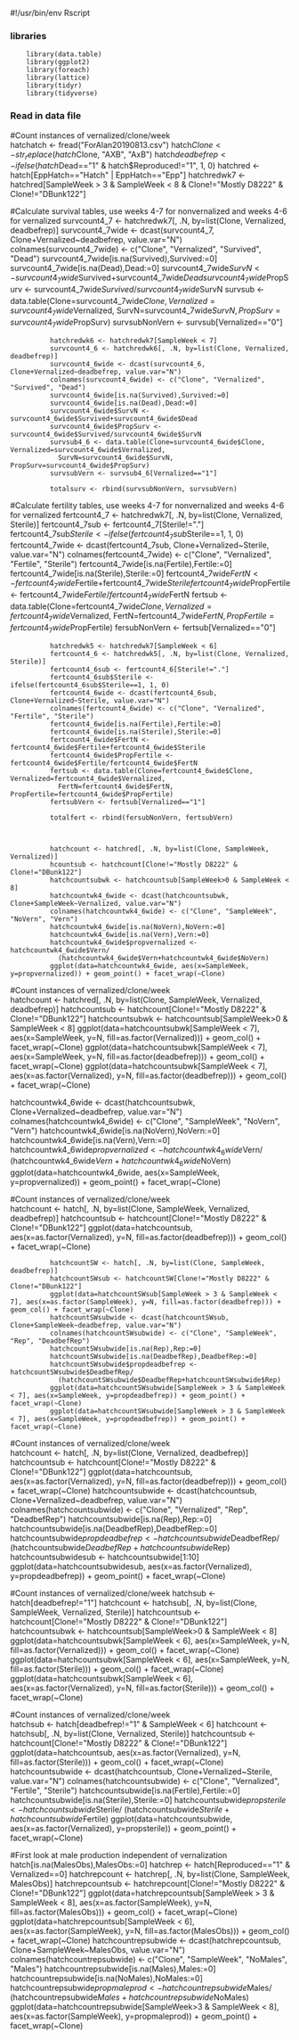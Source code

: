 #!/usr/bin/env Rscript

### libraries
        library(data.table)
        library(ggplot2)
        library(foreach)
        library(lattice)
        library(tidyr)
        library(tidyverse)

### Read in data file


#Count instances of vernalized/clone/week	
              hatchatch <- fread("ForAlan20190813.csv")
              hatch$Clone <- str_replace(hatch$Clone, "AXB", "AxB")
              hatch$deadbefrep <- ifelse(hatch$Dead=="1" & hatch$Reproduced!="1", 1, 0)
              hatchred <- hatch[EppHatch=="Hatch" | EppHatch=="Epp"]
              hatchredwk7 <- hatchred[SampleWeek > 3 & SampleWeek < 8 & Clone!="Mostly D8222" & Clone!="DBunk122"]

#Calculate survival tables, use weeks 4-7 for nonvernalized and weeks 4-6 for vernalized
              survcount4_7 <- hatchredwk7[, .N, by=list(Clone, Vernalized, deadbefrep)]
              survcount4_7wide <- dcast(survcount4_7, Clone+Vernalized~deadbefrep, value.var="N")
              colnames(survcount4_7wide) <- c("Clone", "Vernalized", "Survived", "Dead")
              survcount4_7wide[is.na(Survived),Survived:=0]
              survcount4_7wide[is.na(Dead),Dead:=0]
              survcount4_7wide$SurvN <- survcount4_7wide$Survived+survcount4_7wide$Dead
              survcount4_7wide$PropSurv <- survcount4_7wide$Survived/survcount4_7wide$SurvN
              survsub <- data.table(Clone=survcount4_7wide$Clone, Vernalized=survcount4_7wide$Vernalized,
                SurvN=survcount4_7wide$SurvN, PropSurv=survcount4_7wide$PropSurv)
              survsubNonVern <- survsub[Vernalized=="0"]

              hatchredwk6 <- hatchredwk7[SampleWeek < 7]
              survcount4_6 <- hatchredwk6[, .N, by=list(Clone, Vernalized, deadbefrep)]
              survcount4_6wide <- dcast(survcount4_6, Clone+Vernalized~deadbefrep, value.var="N")
              colnames(survcount4_6wide) <- c("Clone", "Vernalized", "Survived", "Dead")
              survcount4_6wide[is.na(Survived),Survived:=0]
              survcount4_6wide[is.na(Dead),Dead:=0]
              survcount4_6wide$SurvN <- survcount4_6wide$Survived+survcount4_6wide$Dead
              survcount4_6wide$PropSurv <- survcount4_6wide$Survived/survcount4_6wide$SurvN
              survsub4_6 <- data.table(Clone=survcount4_6wide$Clone, Vernalized=survcount4_6wide$Vernalized,
                SurvN=survcount4_6wide$SurvN, PropSurv=survcount4_6wide$PropSurv)
              survsubVern <- survsub4_6[Vernalized=="1"]

              totalsurv <- rbind(survsubNonVern, survsubVern)

#Calculate fertility tables, use weeks 4-7 for nonvernalized and weeks 4-6 for vernalized
              fertcount4_7 <- hatchredwk7[, .N, by=list(Clone, Vernalized, Sterile)]
              fertcount4_7sub <- fertcount4_7[Sterile!="."]
              fertcount4_7sub$Sterile <- ifelse(fertcount4_7sub$Sterile==1, 1, 0)
              fertcount4_7wide <- dcast(fertcount4_7sub, Clone+Vernalized~Sterile, value.var="N")
              colnames(fertcount4_7wide) <- c("Clone", "Vernalized", "Fertile", "Sterile")
              fertcount4_7wide[is.na(Fertile),Fertile:=0]
              fertcount4_7wide[is.na(Sterile),Sterile:=0]
              fertcount4_7wide$FertN <- fertcount4_7wide$Fertile+fertcount4_7wide$Sterile
              fertcount4_7wide$PropFertile <- fertcount4_7wide$Fertile/fertcount4_7wide$FertN
              fertsub <- data.table(Clone=fertcount4_7wide$Clone, Vernalized=fertcount4_7wide$Vernalized,
                FertN=fertcount4_7wide$FertN, PropFertile=fertcount4_7wide$PropFertile)
              fersubNonVern <- fertsub[Vernalized=="0"]

              hatchredwk5 <- hatchredwk7[SampleWeek < 6]
              fertcount4_6 <- hatchredwk5[, .N, by=list(Clone, Vernalized, Sterile)]
              fertcount4_6sub <- fertcount4_6[Sterile!="."]
              fertcount4_6sub$Sterile <- ifelse(fertcount4_6sub$Sterile==1, 1, 0)
              fertcount4_6wide <- dcast(fertcount4_6sub, Clone+Vernalized~Sterile, value.var="N")
              colnames(fertcount4_6wide) <- c("Clone", "Vernalized", "Fertile", "Sterile")
              fertcount4_6wide[is.na(Fertile),Fertile:=0]
              fertcount4_6wide[is.na(Sterile),Sterile:=0]
              fertcount4_6wide$FertN <- fertcount4_6wide$Fertile+fertcount4_6wide$Sterile
              fertcount4_6wide$PropFertile <- fertcount4_6wide$Fertile/fertcount4_6wide$FertN
              fertsub <- data.table(Clone=fertcount4_6wide$Clone, Vernalized=fertcount4_6wide$Vernalized,
                FertN=fertcount4_6wide$FertN, PropFertile=fertcount4_6wide$PropFertile)
              fertsubVern <- fertsub[Vernalized=="1"]

              totalfert <- rbind(fersubNonVern, fertsubVern)



              hatchcount <- hatchred[, .N, by=list(Clone, SampleWeek, Vernalized)]
              hcountsub <- hatchcount[Clone!="Mostly D8222" & Clone!="DBunk122"]
              hatchcountsubwk <- hatchcountsub[SampleWeek>0 & SampleWeek < 8]
              hatchcountwk4_6wide <- dcast(hatchcountsubwk, Clone+SampleWeek~Vernalized, value.var="N")
              colnames(hatchcountwk4_6wide) <- c("Clone", "SampleWeek", "NoVern", "Vern")
              hatchcountwk4_6wide[is.na(NoVern),NoVern:=0]
              hatchcountwk4_6wide[is.na(Vern),Vern:=0]
              hatchcountwk4_6wide$propvernalized <- hatchcountwk4_6wide$Vern/
                (hatchcountwk4_6wide$Vern+hatchcountwk4_6wide$NoVern)
              ggplot(data=hatchcountwk4_6wide, aes(x=SampleWeek, y=propvernalized)) + geom_point() + facet_wrap(~Clone)

#Count instances of vernalized/clone/week	
              hatchcount <- hatchred[, .N, by=list(Clone, SampleWeek, Vernalized, deadbefrep)]
              hatchcountsub <- hatchcount[Clone!="Mostly D8222" & Clone!="DBunk122"]
              hatchcountsubwk <- hatchcountsub[SampleWeek>0 & SampleWeek < 8]
              ggplot(data=hatchcountsubwk[SampleWeek < 7], aes(x=SampleWeek, y=N, fill=as.factor(Vernalized))) + geom_col() + facet_wrap(~Clone)
              ggplot(data=hatchcountsubwk[SampleWeek < 7], aes(x=SampleWeek, y=N, fill=as.factor(deadbefrep))) + geom_col() + facet_wrap(~Clone)
              ggplot(data=hatchcountsubwk[SampleWeek < 7], aes(x=as.factor(Vernalized), y=N, fill=as.factor(deadbefrep))) + geom_col() + facet_wrap(~Clone)

hatchcountwk4_6wide <- dcast(hatchcountsubwk, Clone+Vernalized~deadbefrep, value.var="N")
              colnames(hatchcountwk4_6wide) <- c("Clone", "SampleWeek", "NoVern", "Vern")
              hatchcountwk4_6wide[is.na(NoVern),NoVern:=0]
              hatchcountwk4_6wide[is.na(Vern),Vern:=0]
              hatchcountwk4_6wide$propvernalized <- hatchcountwk4_6wide$Vern/
                (hatchcountwk4_6wide$Vern+hatchcountwk4_6wide$NoVern)
              ggplot(data=hatchcountwk4_6wide, aes(x=SampleWeek, y=propvernalized)) + geom_point() + facet_wrap(~Clone)

#Count instances of vernalized/clone/week	
              hatchcount <- hatch[, .N, by=list(Clone, SampleWeek, Vernalized, deadbefrep)]
              hatchcountsub <- hatchcount[Clone!="Mostly D8222" & Clone!="DBunk122"]
              ggplot(data=hatchcountsub, aes(x=as.factor(Vernalized), y=N, fill=as.factor(deadbefrep))) + geom_col() + facet_wrap(~Clone)
 
              hatchcountSW <- hatch[, .N, by=list(Clone, SampleWeek, deadbefrep)]
              hatchcountSWsub <- hatchcountSW[Clone!="Mostly D8222" & Clone!="DBunk122"]
              ggplot(data=hatchcountSWsub[SampleWeek > 3 & SampleWeek < 7], aes(x=as.factor(SampleWeek), y=N, fill=as.factor(deadbefrep))) + geom_col() + facet_wrap(~Clone)
              hatchcountSWsubwide <- dcast(hatchcountSWsub, Clone+SampleWeek~deadbefrep, value.var="N")
              colnames(hatchcountSWsubwide) <- c("Clone", "SampleWeek", "Rep", "DeadbefRep")
              hatchcountSWsubwide[is.na(Rep),Rep:=0]
              hatchcountSWsubwide[is.na(DeadbefRep),DeadbefRep:=0]
              hatchcountSWsubwide$propdeadbefrep <- hatchcountSWsubwide$DeadbefRep/
                (hatchcountSWsubwide$DeadbefRep+hatchcountSWsubwide$Rep)
              ggplot(data=hatchcountSWsubwide[SampleWeek > 3 & SampleWeek < 7], aes(x=SampleWeek, y=propdeadbefrep)) + geom_point() + facet_wrap(~Clone)
              ggplot(data=hatchcountSWsubwide[SampleWeek > 3 & SampleWeek < 7], aes(x=SampleWeek, y=propdeadbefrep)) + geom_point() + facet_wrap(~Clone)

#Count instances of vernalized/clone/week	
              hatchcount <- hatch[, .N, by=list(Clone, Vernalized, deadbefrep)]
              hatchcountsub <- hatchcount[Clone!="Mostly D8222" & Clone!="DBunk122"]
              ggplot(data=hatchcountsub, aes(x=as.factor(Vernalized), y=N, fill=as.factor(deadbefrep))) + geom_col() + facet_wrap(~Clone)
              hatchcountsubwide <- dcast(hatchcountsub, Clone+Vernalized~deadbefrep, value.var="N")
              colnames(hatchcountsubwide) <- c("Clone", "Vernalized", "Rep", "DeadbefRep")
              hatchcountsubwide[is.na(Rep),Rep:=0]
              hatchcountsubwide[is.na(DeadbefRep),DeadbefRep:=0]
              hatchcountsubwide$propdeadbefrep <- hatchcountsubwide$DeadbefRep/
                (hatchcountsubwide$DeadbefRep+hatchcountsubwide$Rep)
              hatchcountsubwidesub <- hatchcountsubwide[1:10]
              ggplot(data=hatchcountsubwidesub, aes(x=as.factor(Vernalized), y=propdeadbefrep)) + geom_point() + facet_wrap(~Clone)
  
  #Count instances of vernalized/clone/week	
              hatchsub <- hatch[deadbefrep!="1"]
              hatchcount <- hatchsub[, .N, by=list(Clone, SampleWeek, Vernalized, Sterile)]
              hatchcountsub <- hatchcount[Clone!="Mostly D8222" & Clone!="DBunk122"]
              hatchcountsubwk <- hatchcountsub[SampleWeek>0 & SampleWeek < 8]
              ggplot(data=hatchcountsubwk[SampleWeek < 6], aes(x=SampleWeek, y=N, fill=as.factor(Vernalized))) + geom_col() + facet_wrap(~Clone)
              ggplot(data=hatchcountsubwk[SampleWeek < 6], aes(x=SampleWeek, y=N, fill=as.factor(Sterile))) + geom_col() + facet_wrap(~Clone)
              ggplot(data=hatchcountsubwk[SampleWeek < 6], aes(x=as.factor(Vernalized), y=N, fill=as.factor(Sterile))) + geom_col() + facet_wrap(~Clone)

#Count instances of vernalized/clone/week	
              hatchsub <- hatch[deadbefrep!="1" & SampleWeek < 6]
              hatchcount <- hatchsub[, .N, by=list(Clone, Vernalized, Sterile)]
              hatchcountsub <- hatchcount[Clone!="Mostly D8222" & Clone!="DBunk122"]
              ggplot(data=hatchcountsub, aes(x=as.factor(Vernalized), y=N, fill=as.factor(Sterile))) + geom_col() + facet_wrap(~Clone)
              hatchcountsubwide <- dcast(hatchcountsub, Clone+Vernalized~Sterile, value.var="N")
              colnames(hatchcountsubwide) <- c("Clone", "Vernalized", "Fertile", "Sterile")
              hatchcountsubwide[is.na(Fertile),Fertile:=0]
              hatchcountsubwide[is.na(Sterile),Sterile:=0]
              hatchcountsubwide$propsterile <- hatchcountsubwide$Sterile/
                (hatchcountsubwide$Sterile+hatchcountsubwide$Fertile)
              ggplot(data=hatchcountsubwide, aes(x=as.factor(Vernalized), y=propsterile)) + geom_point() + facet_wrap(~Clone)
 
 
#First look at male production independent of vernalization
             hatch[is.na(MalesObs),MalesObs:=0]
             hatchrep <- hatch[Reproduced=="1" & Vernalized==0]
             hatchrepcount <- hatchrep[, .N, by=list(Clone, SampleWeek, MalesObs)]
             hatchrepcountsub <- hatchrepcount[Clone!="Mostly D8222" & Clone!="DBunk122"]
             ggplot(data=hatchrepcountsub[SampleWeek > 3 & SampleWeek < 8], aes(x=as.factor(SampleWeek), y=N, fill=as.factor(MalesObs))) + geom_col() + facet_wrap(~Clone)
             ggplot(data=hatchrepcountsub[SampleWeek < 6], aes(x=as.factor(SampleWeek), y=N, fill=as.factor(MalesObs))) + geom_col() + facet_wrap(~Clone)
              hatchcountrepsubwide <- dcast(hatchrepcountsub, Clone+SampleWeek~MalesObs, value.var="N")
              colnames(hatchcountrepsubwide) <- c("Clone", "SampleWeek", "NoMales", "Males")
              hatchcountrepsubwide[is.na(Males),Males:=0]
              hatchcountrepsubwide[is.na(NoMales),NoMales:=0]
              hatchcountrepsubwide$propmaleprod <- hatchcountrepsubwide$Males/
                (hatchcountrepsubwide$Males+hatchcountrepsubwide$NoMales)
              ggplot(data=hatchcountrepsubwide[SampleWeek>3 & SampleWeek < 8], aes(x=as.factor(SampleWeek), y=propmaleprod)) + geom_point() + facet_wrap(~Clone)



                            
